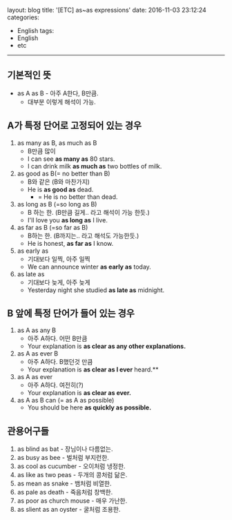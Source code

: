 layout: blog
title: '[ETC] as~as expressions'
date: 2016-11-03 23:12:24
categories: 
- English
tags:
- English
- etc
---

## 기본적인 뜻
* as A as B - 아주 A한다, B만큼.
    * 대부분 이렇게 해석이 가능.

## A가 특정 단어로 고정되어 있는 경우

1. as many as B, as much as B
    * B만큼 많이
    * I can see **as many as** 80 stars.
    * I can drink milk **as much as** two bottles of milk.
2. as good as B(= no better than B)
    * B와 같은 (B와 마찬가지)
    * He is **as good as** dead.
        * = He is no better than dead.
3. as long as B (=so long as B)
    * B 하는 한. (B만큼 길게.. 라고 해석이 가능 한듯.)
    * I'll love you **as long as** I live.
4. as far as B (=so far as B)
    * B하는 한. (B까지는.. 라고 해석도 가능한듯.)
    * He is honest, **as far as** I know.
5. as early as
    * 기대보다 일찍, 아주 일찍
    * We can announce winter **as early as** today.
6. as late as 
    * 기대보다 늦게, 아주 늦게
    * Yesterday night she studied **as late as** midnight.

## B 앞에 특정 단어가 들어 있는 경우

1. as A as any B
    * 아주 A하다. 어떤 B만큼
    * Your explanation is **as clear as any other explanations.**
2. as A as ever B
    * 아주 A하다. B했던것 만큼
    * Your explanation is **as clear as I ever** heard.**
3. as A as ever
    * 아주 A하다. 여전히(?)
    * Your explanation is **as clear as ever.**
4. as A as B can (= as A as possible)
    * You should be here **as quickly as possible.**

## 관용어구들

1. as blind as bat - 장님이나 다름없는.
2. as busy as bee - 벌처럼 부지런한.
3. as cool as cucumber - 오이처럼 냉정한.
4. as like as two peas - 두개의 콩처럼 닮은.
5. as mean as snake - 뱀처럼 비열한.
6. as pale as death - 죽음처럼 창백한.
7. as poor as church mouse - 매우 가난한.
8. as slient as an oyster - 굴처럼 조용한.

